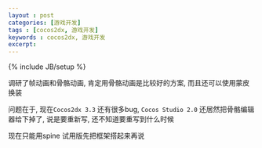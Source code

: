 ```yaml
---
layout : post
categories: [游戏开发]
tags : [cocos2dx, 游戏开发]
keywords : cocos2dx, 游戏开发
excerpt: 
---
```

{% include JB/setup %}

调研了帧动画和骨骼动画, 肯定用骨骼动画是比较好的方案, 而且还可以使用蒙皮换装

问题在于, 现在`Cocos2dx 3.3` 还有很多bug, `Cocos Studio 2.0` 还居然把骨骼编辑器给下掉了, 说是要重新写, 还不知道要重写到什么时候

现在只能用spine 试用版先把框架搭起来再说
 



